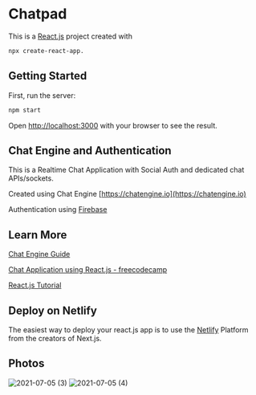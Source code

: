 # Chatpad

This is a [React.js](https://reactjs.org/) project created with 
```bash
npx create-react-app.
```

## Getting Started

First, run the server:

```bash
npm start
```
Open [http://localhost:3000](http://localhost:3000) with your browser to see the result.

## Chat Engine and Authentication
This is a Realtime Chat Application with Social Auth and dedicated chat APIs/sockets.

Created using Chat Engine [https://chatengine.io](https://chatengine.io) 

Authentication using [Firebase](https://firebase.google.com/?gclid=Cj0KCQjw24qHBhCnARIsAPbdtlJQdb3roBeFWOQ8e4tMJ_TtLSyxxpa_2ERqBOv09SM2wfCqEcJwOXIaAsKsEALw_wcB&gclsrc=aw.ds)

## Learn More

[Chat Engine Guide](https://www.npmjs.com/package/react-chat-engine)

[Chat Application using React.js - freecodecamp](https://www.freecodecamp.org/news/building-a-modern-chat-application-with-react-js-558896622194/)

[React.js Tutorial](https://www.w3schools.com/react/)

## Deploy on Netlify

The easiest way to deploy your react.js app is to use the [Netlify](https://www.netlify.com/) Platform from the creators of Next.js.

## Photos
![2021-07-05 (3)](https://user-images.githubusercontent.com/66740260/124496493-1c73f280-ddd7-11eb-8972-64254eacb76f.png)
![2021-07-05 (4)](https://user-images.githubusercontent.com/66740260/124496515-24339700-ddd7-11eb-9a06-de97228bb030.png)

